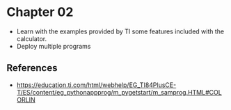 # Chapter 02

- Learn with the examples provided by TI some features included with the calculator.
- Deploy multiple programs 

## References

- https://education.ti.com/html/webhelp/EG_TI84PlusCE-T/ES/content/eg_pythonappprog/m_pygetstart/m_samprog.HTML#COLORLIN
